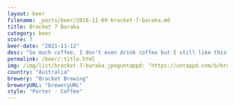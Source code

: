 ```yaml
---
layout: beer
filename: _posts/beer/2016-11-09-bracket-7-baraka.md
title: Bracket 7 Baraka
category: beer
score: 7
beer-date: "2021-11-12"
desc: "So much coffee, I don’t even drink coffee but I still like this"
permalink: /beer/:title.html
img: /img/list/bracket-7-baraka.jpeguntappd: "https://untappd.com/b/bracket-brewing-baraka/4364931"
country: "Australia"
brewery: "Bracket Brewing"
breweryURL: "breweryURL"
style: "Porter - Coffee"
---
```

